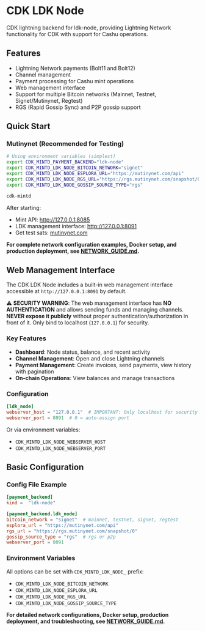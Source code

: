 # CDK LDK Node

CDK lightning backend for ldk-node, providing Lightning Network functionality for CDK with support for Cashu operations.

## Features

- Lightning Network payments (Bolt11 and Bolt12)
- Channel management
- Payment processing for Cashu mint operations
- Web management interface
- Support for multiple Bitcoin networks (Mainnet, Testnet, Signet/Mutinynet, Regtest)
- RGS (Rapid Gossip Sync) and P2P gossip support

## Quick Start

### Mutinynet (Recommended for Testing)

```bash
# Using environment variables (simplest)
export CDK_MINTD_PAYMENT_BACKEND="ldk-node"
export CDK_MINTD_LDK_NODE_BITCOIN_NETWORK="signet"
export CDK_MINTD_LDK_NODE_ESPLORA_URL="https://mutinynet.com/api"
export CDK_MINTD_LDK_NODE_RGS_URL="https://rgs.mutinynet.com/snapshot/0"
export CDK_MINTD_LDK_NODE_GOSSIP_SOURCE_TYPE="rgs"

cdk-mintd
```

After starting:
- Mint API: <http://127.0.0.1:8085>
- LDK management interface: <http://127.0.0.1:8091>
- Get test sats: [mutinynet.com](https://mutinynet.com)

**For complete network configuration examples, Docker setup, and production deployment, see [NETWORK_GUIDE.md](./NETWORK_GUIDE.md).**

## Web Management Interface

The CDK LDK Node includes a built-in web management interface accessible at `http://127.0.0.1:8091` by default.

⚠️ **SECURITY WARNING**: The web management interface has **NO AUTHENTICATION** and allows sending funds and managing channels. **NEVER expose it publicly** without proper authentication/authorization in front of it. Only bind to localhost (`127.0.0.1`) for security.

### Key Features
- **Dashboard**: Node status, balance, and recent activity
- **Channel Management**: Open and close Lightning channels
- **Payment Management**: Create invoices, send payments, view history with pagination
- **On-chain Operations**: View balances and manage transactions

### Configuration

```toml
[ldk_node]
webserver_host = "127.0.0.1"  # IMPORTANT: Only localhost for security
webserver_port = 8091  # 0 = auto-assign port
```

Or via environment variables:
- `CDK_MINTD_LDK_NODE_WEBSERVER_HOST`
- `CDK_MINTD_LDK_NODE_WEBSERVER_PORT`

## Basic Configuration

### Config File Example

```toml
[payment_backend]
kind =  "ldk-node"

[payment_backend.ldk_node]
bitcoin_network = "signet"  # mainnet, testnet, signet, regtest
esplora_url = "https://mutinynet.com/api"
rgs_url = "https://rgs.mutinynet.com/snapshot/0"
gossip_source_type = "rgs"  # rgs or p2p
webserver_port = 8091
```

### Environment Variables

All options can be set with `CDK_MINTD_LDK_NODE_` prefix:
- `CDK_MINTD_LDK_NODE_BITCOIN_NETWORK`
- `CDK_MINTD_LDK_NODE_ESPLORA_URL`
- `CDK_MINTD_LDK_NODE_RGS_URL`
- `CDK_MINTD_LDK_NODE_GOSSIP_SOURCE_TYPE`

**For detailed network configurations, Docker setup, production deployment, and troubleshooting, see [NETWORK_GUIDE.md](./NETWORK_GUIDE.md).**
